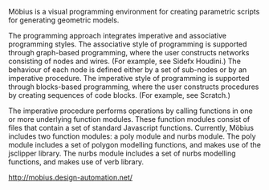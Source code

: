 Möbius is a visual programming environment for creating parametric scripts for generating geometric models.

The programming approach integrates imperative and associative programming styles. The associative style of programming is supported through graph-based programming, where the user constructs networks consisting of nodes and wires. (For example, see Sidefx Houdini.) The behaviour of each node is defined either by a set of sub-nodes or by an imperative procedure. The imperative style of programming is supported through blocks-based programming, where the user constructs procedures by creating sequences of code blocks. (For example, see Scratch.)

The imperative procedure performs operations by calling functions in one or more underlying function modules. These function modules consist of files that contain a set of standard Javascript functions. Currently, Möbius includes two function modules: a poly module and nurbs module. The poly module includes a set of polygon modelling functions, and makes use of the jsclipper library. The nurbs module includes a set of nurbs modelling functions, and makes use of verb library.

http://mobius.design-automation.net/
